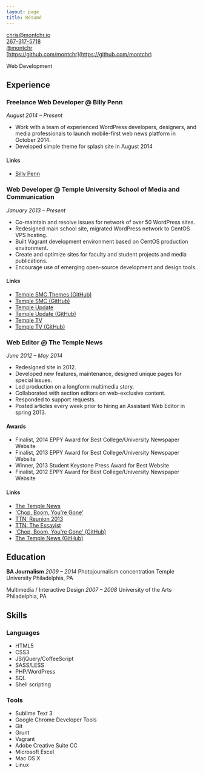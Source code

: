 ```yaml
---
layout: page
title: Résumé
---
```


[chris@montchr.io](mailto:chris@montchr.io)  
[267-317-5718](tel:267-317-5718)  
[@montchr](https://twitter.com/montchr)  
[https://github.com/montchr](https://github.com/montchr)

Web Development

## Experience

### Freelance Web Developer @ Billy Penn

*August 2014 – Present*

- Work with a team of experienced WordPress developers, designers, and media professionals to launch mobile-first web news platform in October 2014.
- Developed simple theme for splash site in August 2014

#### Links

- [Billy Penn](http://billypenn.com/)

### Web Developer @ Temple University School of Media and Communication

*January 2013 – Present*

- Co-maintain and resolve issues for network of over 50 WordPress sites.
- Redesigned main school site, migrated WordPress network to CentOS VPS hosting.
- Built Vagrant development environment based on CentOS production environment.
- Create and optimize sites for faculty and student projects and media publications.
- Encourage use of emerging open-source development and design tools.

#### Links

- [Temple SMC Themes (GitHub)](https://github.com/templesmc/smc-themes)
- [Temple SMC (GitHub)](https://github.com/templesmc)
- [Temple Update](http://templeupdate.com/)
- [Temple Update (GitHub)](https://github.com/templesmc/tuupdate/)
- [Temple TV](http://templetv.net/)
- [Temple TV (GitHub)](https://github.com/templesmc/tutv/)

### Web Editor @ The Temple News

*June 2012 – May 2014*

- Redesigned site in 2012.
- Developed new features, maintenance, designed unique pages for special issues.
- Led production on a longform multimedia story.
- Collaborated with section editors on web-exclusive content.
- Responded to support requests.
- Posted articles every week prior to hiring an Assistant Web Editor in spring 2013.

#### Awards

- Finalist, 2014 EPPY Award for Best College/University Newspaper Website  
- Finalist, 2013 EPPY Award for Best College/University Newspaper Website  
- Winner, 2013 Student Keystone Press Award for Best Website
- Finalist, 2012 EPPY Award for Best College/University Newspaper Website

#### Links

- [The Temple News](http://temple-news.com/)
- ['Chop, Boom, You're Gone'](http://chopboom.com/)
- [TTN: Reunion 2013](http://temple-news.com/reunion-2013/)
- [TTN: The Essayist](http://temple-news.com/essays/)
- ['Chop, Boom, You're Gone' (GitHub)](https://github.com/TheTempleNews/chopboom)
- [The Temple News (GitHub)](https://github.com/montchr/zombie/)

## Education

**BA Journalism**
*2009 – 2014*
Photojournalism concentration
Temple University
Philadelphia, PA

Multimedia / Interactive Design
*2007 – 2008*
University of the Arts
Philadelphia, PA


## Skills

### Languages

- HTML5
- CSS3
- JS/jQuery/CoffeeScript
- SASS/LESS
- PHP/WordPress
- SQL
- Shell scripting

### Tools

- Sublime Text 3
- Google Chrome Developer Tools
- Git
- Grunt
- Vagrant
- Adobe Creative Suite CC
- Microsoft Excel
- Mac OS X
- Linux
